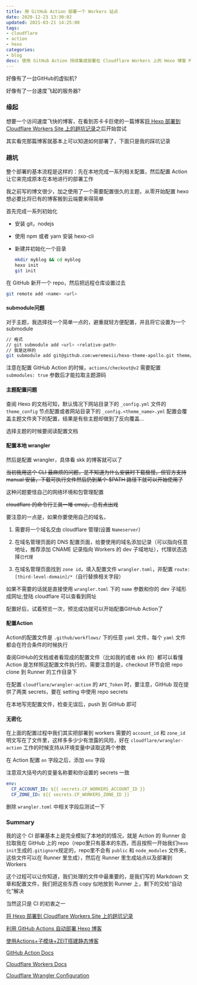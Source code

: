 ```yaml
---
title: 用 GitHub Action 部署一个 Workers 站点
date: 2020-12-23 13:30:02
updated: 2021-03-21 14:25:00
tags:
- cloudflare
- action
- hexo
categories:
- blog
desc: 使用 GitHub Action 持续集成部署在 Cloudflare Workers 上的 Hexo 博客 Mexii's Blog
---
```


好像有了一台GitHub的虚拟机?

好像有了一台速度飞起的服务器?

<!--more-->

> 

### 缘起

想要一个访问速度飞快的博客，在看到苏卡卡巨佬的一篇博客[将 Hexo 部署到 Cloudflare Workers Site 上的趟坑记录](https://blog.skk.moe/post/deploy-blog-to-cf-workers-site/)之后开始尝试

其实看完那篇博客就基本上可以知道如何部署了，下面只是我的踩坑记录

### 趟坑

整个部署的基本流程是这样的：先在本地完成一系列相关配置，然后配置 Action 让它来完成原本在本地进行的部署工作

我之前写的博文很少，加之使用了一个需要配置很久的主题，从零开始配置 hexo 想必要比将已有的博客搬到云端要来得简单

首先完成一系列初始化

+ 安装 git，nodejs
+ 使用 npm 或者 yarn 安装 hexo-cli
+ 新建并初始化一个目录

	```bash
	mkdir myblog && cd myblog
	hexo init
	git init
	```

在 GitHub 新开一个 repo，然后把远程仓库设置过去

```bash
git remote add <name> <url>
```

#### submodule问题

对于主题，我选择找一个简单一点的，避重就轻方便配置，并且将它设置为一个 submodule

```bash
// 格式
// git submodule add <url> <relative-path>
// 我是这样的
git submodule add git@github.com:weremexii/hexo-theme-apollo.git theme/apollo
```

注意在配置 GitHub Action 的时候，`actions/checkout@v2` 需要配置 `submodules: true` 参数后才能拉取主题源码

#### 主题配置问题

查阅 Hexo 的文档可知，默认情况下网站目录下的 `_config.yml` 文件的 `theme_config` 节点配置或者网站目录下的 `_config.<theme_name>.yml` 配置会覆盖主题文件夹下的配置，结果是有些主题却做到了反向覆盖...

选择主题的时候要阅读配置文档

#### 配置本地 wrangler

然后是配置 wrangler，具体看 skk 的博客就可以了

<s>当初我用这个 CLI 最麻烦的问题，是不知道为什么安装时下载极慢，但官方支持 manual 安装，下载可执行文件然后扔到某个 $PATH 路径下就可以开始使用了</s>

这种问题要怪自己的网络环境和包管理配置

<s>cloudflare 的命令行工具一堆 emoji，总有点出戏</s>

要注意的一点是，如果你要使用自己的域名，

1. 需要将一个域名交由 cloudflare 管理(设置 `Nameserver`）

2. 在域名管理页面的 DNS 配置页面，给要使用的域名添加记录（可以指向任意地址，推荐添加 CNAME 记录指向 Workers 的 dev 子域地址），代理状态选择`已代理`

3. 在域名管理页面找到 `zone id`，填入配置文件 `wrangler.toml`，并配置 `route:[third-level-domain]/*`（自行替换相关字段）

如果不需要的话就是直接使用 `wrangler.toml` 下的 `name` 参数和你的 dev 子域形成网址;登陆 cloudflare 可以查看到网址

配置好后，试着预览一次，预览成功就可以开始配置GitHub Action了

#### 配置Action

Action的配置文件是 `.github/workflows/` 下的任意 `yaml` 文件，每个 `yaml` 文件都会在符合条件的时候执行

查阅GitHub的文档或者看现成的配置文件（比如我的或者 skk 的）都可以看懂 Action 是怎样照这配置文件执行的，需要注意的是，checkout 环节会把 repo clone 到 Runner 的工作目录下

在配置 `cloudflare/wrangler-action` 的 `API_Token` 时，要注意，GitHub 现在提供了两类 secrets，要在 setting 中使用 repo secrets

在本地写完配置文件，检查无误后，push 到 GitHub 即可

#### 无密化

在上面的配置过程中我们其实把部署到 workers 需要的 `account_id` 和 `zone_id` 明文写在了文件里，这样多多少少有泄露的风险，好在 `cloudflare/wrangler-action` 工作的时候支持从环境变量中读取这两个参数

在 Action 配置 `on` 字段之后，添加 `env` 字段

注意双大括号内的变量名称要和你设置的 secrets 一致

```yml
env:
  CF_ACCOUNT_ID: ${{ secrets.CF_WORKERS_ACCOUNT_ID }}
  CF_ZONE_ID: ${{ secrets.CF_WORKERS_ZONE_ID }}
```

删除 `wrangler.toml` 中相关字段后测试一下

### Summary

我的这个 CI 部署基本上是完全模拟了本地的的情况，就是 Action 的 Runner 会拉取我在 GitHub 上的 repo（repo里只有基本的东西，而且按照一开始我们`hexo init`生成的`.gitignore`规定的，repo里不会有 `public` 和 `node_modules` 文件夹，这些文件可以在 Runner 里生成），然后在 Runner 里生成站点以及部署到 Workers

这个过程可以让你知道，我们处理的文件中最重要的，是我们写的 Markdown 文章和配置文件，我们把这些东西 copy 似地放到 Runner 上，剩下的交给“自动化”解决

当然这只是 CI 的初衷之一

[将 Hexo 部署到 Cloudflare Workers Site 上的趟坑记录](https://blog.skk.moe/post/deploy-blog-to-cf-workers-site/)

[利用 GitHub Actions 自动部署 Hexo 博客](https://sanonz.github.io/2020/deploy-a-hexo-blog-from-github-actions/)

[使用Actions+子模块+ZEIT搭建静态博客](https://blog.fun4go.top/%E9%9D%99%E6%80%81%E5%8D%9A%E5%AE%A2%E9%83%A8%E7%BD%B2%E6%96%B9%E6%A1%88.html)

[GitHub Action Docs](https://docs.github.com/cn/free-pro-team@latest/actions)

[Cloudflare Workers Docs](https://workers.cloudflare.com/docs)

[Cloudflare Wrangler Configuration](https://developers.cloudflare.com/workers/cli-wrangler/configuration)